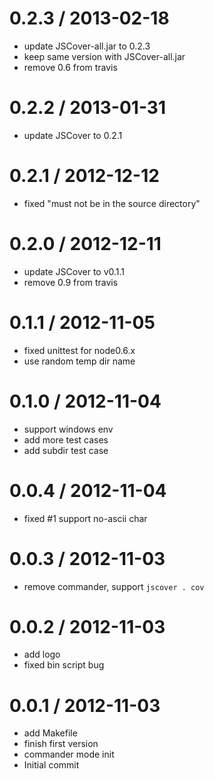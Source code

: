 
0.2.3 / 2013-02-18 
==================

  * update JSCover-all.jar to 0.2.3
  * keep same version with JSCover-all.jar
  * remove 0.6 from travis

0.2.2 / 2013-01-31 
==================

  * update JSCover to 0.2.1

0.2.1 / 2012-12-12 
==================

  * fixed "must not be in the source directory"

0.2.0 / 2012-12-11 
==================

  * update JSCover to v0.1.1
  * remove 0.9 from travis

0.1.1 / 2012-11-05 
==================

  * fixed unittest for node0.6.x
  * use random temp dir name

0.1.0 / 2012-11-04 
==================

  * support windows env
  * add more test cases
  * add subdir test case

0.0.4 / 2012-11-04 
==================

  * fixed #1 support no-ascii char

0.0.3 / 2012-11-03 
==================

  * remove commander, support `jscover . cov`

0.0.2 / 2012-11-03 
==================

  * add logo
  * fixed bin script bug

0.0.1 / 2012-11-03 
==================

  * add Makefile
  * finish first version
  * commander mode init
  * Initial commit
